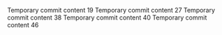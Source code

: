 Temporary commit content 19
Temporary commit content 27
Temporary commit content 38
Temporary commit content 40
Temporary commit content 46
